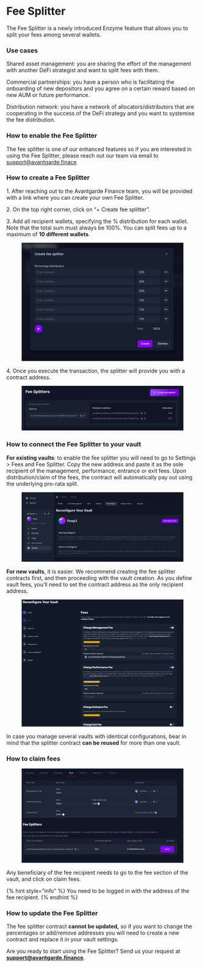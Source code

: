 # Fee Splitter

The Fee Splitter is a newly introduced Enzyme feature that allows you to split your fees among several wallets.

### Use cases

Shared asset management: you are sharing the effort of the management with another DeFi strategist and want to split fees with them.

Commercial partnerships: you have a person who is facilitating the onboarding of new depositors and you agree on a certain reward based on new AUM or future performance.

Distribution network: you have a network of allocators/distributors that are cooperating in the success of the DeFi strategy and you want to systemise the fee distribution.

### How to enable the Fee Splitter

The fee splitter is one of our enhanced features so if you are interested in using the Fee Splitter, please reach out our team via email to support@avantgarde.finace

### How to create a Fee Splitter

1\. After reaching out to the Avantgarde Finance team, you will be provided with a link where you can create your own Fee Splitter.

2\. On the top right corner, click on “+ Create fee splitter”.

3\. Add all recipient wallets, specifying the % distribution for each wallet. Note that the total sum must always be 100%. You can split fees up to a maximum of **10 different wallets**.

<figure><img src="../.gitbook/assets/1 (1).png" alt=""><figcaption></figcaption></figure>

4\. Once you execute the transaction, the splitter will provide you with a contract address.

<figure><img src="../.gitbook/assets/2.png" alt=""><figcaption></figcaption></figure>

### How to connect the Fee Splitter to your vault

**For existing vaults**: to enable the fee splitter you will need to go to Settings > Fees and Fee Splitter. Copy the new address and paste it as the sole recipient of the management, performance, entrance or exit fees. Upon distribution/claim of the fees, the contract will automatically pay out using the underlying pro-rata split.

<figure><img src="../.gitbook/assets/3.png" alt=""><figcaption></figcaption></figure>

**For new vaults**, it is easier. We recommend creating the fee splitter contracts first, and then proceeding with the vault creation. As you define vault fees, you’ll need to set the contract address as the only recipient address.

<figure><img src="../.gitbook/assets/image (7) (1).png" alt=""><figcaption></figcaption></figure>

In case you manage several vaults with identical configurations, bear in mind that the splitter contract **can be reused** for more than one vault.

### How to claim fees

<figure><img src="../.gitbook/assets/fee_splitter.png" alt=""><figcaption></figcaption></figure>

Any beneficiary of the fee recipient needs to go to the fee section of the vault, and click on claim fees.

{% hint style="info" %}
You need to be logged in with the address of the fee recipient.
{% endhint %}

### **How to update the Fee Splitter**

The fee splitter contract **cannot be updated,** so if you want to change the percentages or add/remove addresses you will need to create a new contract and replace it in your vault settings.

Are you ready to start using the Fee Splitter? Send us your request at **support@avantgarde.finance**.
